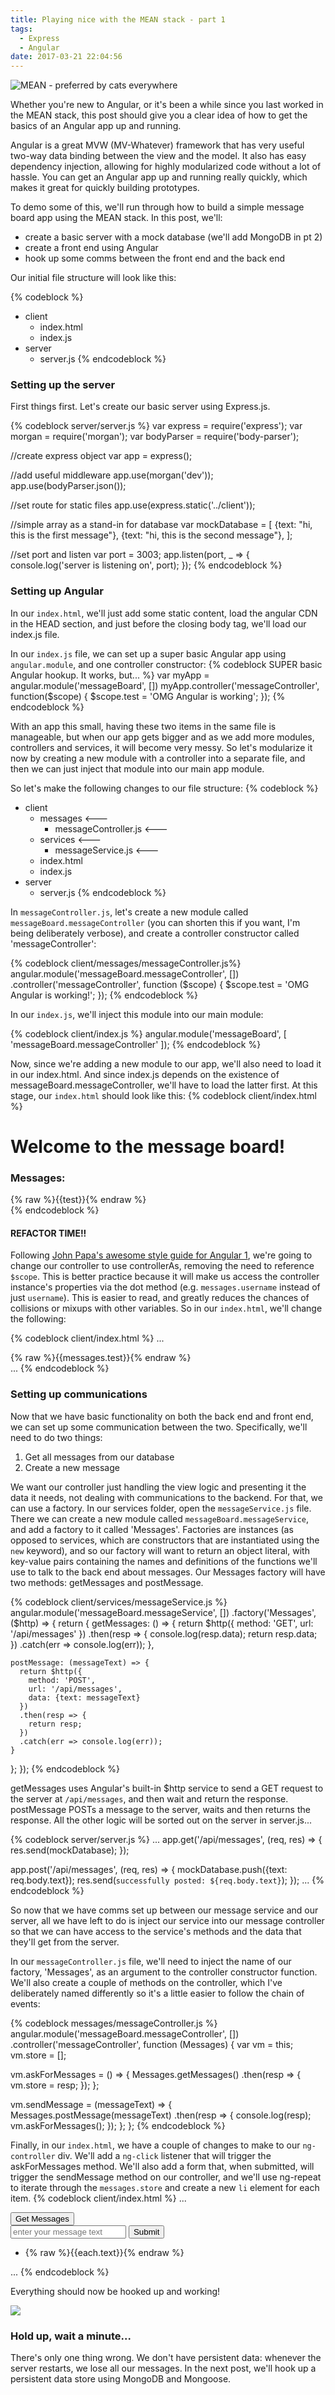 ```yaml
---
title: Playing nice with the MEAN stack - part 1
tags:
  - Express
  - Angular
date: 2017-03-21 22:04:56
---
```


![MEAN - preferred by cats everywhere](/images/2017/03/cat-pushes-cat-into-pool.gif)

Whether you're new to Angular, or it's been a while since you last worked in the MEAN stack, this post should give you a clear idea of how to get the basics of an Angular app up and running.
<!-- more -->
Angular is a great MVW (MV-Whatever) framework that has very useful two-way data binding between the view and the model. It also has easy dependency injection, allowing for highly modularized code without a lot of hassle. You can get an Angular app up and running really quickly, which makes it great for quickly building prototypes.

To demo some of this, we'll run through how to build a simple message board app using the MEAN stack.  In this post, we'll:
- create a basic server with a mock database (we'll add MongoDB in pt 2)
- create a front end using Angular
- hook up some comms between the front end and the back end

Our initial file structure will look like this:

{% codeblock %}
- client
  - index.html
  - index.js
- server
  - server.js
{% endcodeblock %}

<h3>Setting up the server</h3>

First things first. Let's create our basic server using Express.js.

{% codeblock server/server.js %}
var express = require('express');
var morgan = require('morgan');
var bodyParser = require('body-parser');

//create express object
var app = express();

//add useful middleware
app.use(morgan('dev'));
app.use(bodyParser.json());

//set route for static files
app.use(express.static('../client'));

//simple array as a stand-in for database
var mockDatabase = [
  {text: "hi, this is the first message"},
  {text: "hi, this is the second message"},
];

//set port and listen
var port = 3003;
app.listen(port, _ => {
  console.log('server is listening on', port);
});
{% endcodeblock %}

<h3>Setting up Angular</h3>

In our <code>index.html</code>, we'll just add some static content, load the angular CDN in the HEAD section, and just before the closing body tag, we'll load our index.js file.

In our <code>index.js</code> file, we can set up a super basic Angular app using <code>angular.module</code>, and one controller constructor:
{% codeblock SUPER basic Angular hookup. It works, but... %}
var myApp = angular.module('messageBoard', [])
myApp.controller('messageController', function($scope) {
  $scope.test = 'OMG Angular is working';
});
{% endcodeblock %}

With an app this small, having these two items in the same file is manageable, but when our app gets bigger and as we add more modules, controllers and services, it will become very messy. So let's modularize it now by creating a new module with a controller into a separate file, and then we can just inject that module into our main app module.

So let's make the following changes to our file structure:
{% codeblock %}
- client
  - messages               <---
    - messageController.js <---
  - services               <---
    - messageService.js    <---
  - index.html
  - index.js
- server
  - server.js
{% endcodeblock %}

In <code>messageController.js</code>, let's create a new module called <code>messageBoard.messageController</code> (you can shorten this if you want, I'm being deliberately verbose), and create a controller constructor called 'messageController':

{% codeblock client/messages/messageController.js%}
angular.module('messageBoard.messageController', [])
.controller('messageController', function ($scope) {
  $scope.test = 'OMG Angular is working!';
});
{% endcodeblock %}

In our <code>index.js</code>, we'll inject this module into our main module:

{% codeblock client/index.js %}
angular.module('messageBoard', [
  'messageBoard.messageController'
  ]);
{% endcodeblock %}

Now, since we're adding a new module to our app, we'll also need to load it in our index.html. And since index.js depends on the existence of messageBoard.messageController, we'll have to load the latter first. At this stage, our <code>index.html</code> should look like this:
{% codeblock client/index.html %}
<!DOCTYPE html>
<html>
  <head>
    <title>Message Board</title>
    <script src="https://cdnjs.cloudflare.com/ajax/libs/angular.js/1.6.1/angular.js"></script>
  </head>
  <body ng-app="messageBoard">
    <h1>Welcome to the message board!</h1>
    <h3>Messages:</h3>
    <div ng-controller="messageController">
      {% raw %}{{test}}{% endraw %}
    </div>
    <script src="./index.js"></script>
  </body>
</html>
{% endcodeblock %}

<h4>REFACTOR TIME!!</h4>

Following <a href="https://github.com/johnpapa/angular-styleguide/blob/master/a1/README.md">John Papa's awesome style guide for Angular 1</a>, we're going to change our controller to use controllerAs, removing the need to reference <code>$scope</code>. This is better practice because it will make us access the controller instance's properties via the dot method (e.g. <code>messages.username</code> instead of just <code>username</code>). This is easier to read, and greatly reduces the chances of collisions or mixups with other variables. So in our <code>index.html</code>, we'll change the following:

{% codeblock client/index.html %}
...
<div ng-controller="messageController as messages">
  {% raw %}{{messages.test}}{% endraw %}
</div>
...
{% endcodeblock %}


<h3>Setting up communications</h3>

Now that we have basic functionality on both the back end and front end, we can set up some communication between the two. Specifically, we'll need to do two things:
1. Get all messages from our database
2. Create a new message

We want our controller just handling the view logic and presenting it the data it needs, not dealing with communications to the backend. For that, we can use a factory. In our services folder, open the <code>messageService.js</code> file. There we can create a new module called <code>messageBoard.messageService</code>, and add a factory to it called 'Messages'. Factories are instances (as opposed to services, which are constructors that are instantiated using the <code>new</code> keyword), and so our factory will want to return an object literal, with key-value pairs containing the names and definitions of the functions we'll use to talk to the back end about messages. Our Messages factory will have two methods: getMessages and postMessage.

{% codeblock client/services/messageService.js %}
angular.module('messageBoard.messageService', [])
.factory('Messages', ($http) => {
  return {
    getMessages: () => {
      return $http({
        method: 'GET',
        url: '/api/messages'
      })
      .then(resp => {
        console.log(resp.data);
        return resp.data;
      })
      .catch(err => console.log(err));
    },

    postMessage: (messageText) => {
      return $http({
        method: 'POST',
        url: '/api/messages',
        data: {text: messageText}
      })
      .then(resp => {
        return resp;
      })
      .catch(err => console.log(err));
    }
  };
});
{% endcodeblock %}

getMessages uses Angular's built-in $http service to send a GET request to the server at <code>/api/messages</code>, and then wait and return the response. postMessage POSTs a message to the server, waits and then returns the response. All the other logic will be sorted out on the server in server.js...

{% codeblock server/server.js %}
...
app.get('/api/messages', (req, res) => {
  res.send(mockDatabase);
});

app.post('/api/messages', (req, res) => {
  mockDatabase.push({text: req.body.text});
  res.send(`successfully posted: ${req.body.text}`);
});
...
{% endcodeblock %}


So now that we have comms set up between our message service and our server, all we have left to do is inject our service into our message controller so that we can have access to the service's methods and the data that they'll get from the server.

In our <code>messageController.js</code> file, we'll need to inject the name of our factory, 'Messages', as an argument to the controller constructor function. We'll also create a couple of methods on the controller, which I've deliberately named differently so it's a little easier to follow the chain of events:

{% codeblock messages/messageController.js %}
angular.module('messageBoard.messageController', [])
.controller('messageController', function (Messages) {
  var vm = this;
  vm.store = [];

  vm.askForMessages = () => {
    Messages.getMessages()
    .then(resp => {
      vm.store = resp;
    });
  };

  vm.sendMessage = (messageText) => {
    Messages.postMessage(messageText)
    .then(resp => {
      console.log(resp);
      vm.askForMessages();
    });
  };
};
{% endcodeblock %}


Finally, in our <code>index.html</code>, we have a couple of changes to make to our <code>ng-controller</code> div. We'll add a <code>ng-click</code> listener that will trigger the askForMessages method. We'll also add a form that, when submitted, will trigger the sendMessage method on our controller, and we'll use ng-repeat to iterate through the <code>messages.store</code> and create a new <code>li</code> element for each item.
{% codeblock client/index.html %}
...
<div ng-controller="messageController as messages">
  <div>
    <button ng-click="messages.getMessages()">Get Messages</button>
  </div>
  <form ng-submit="messages.sendMessage(purpleUnicorn)">
    <input type="text" ng-model="purpleUnicorn" placeholder="enter your message text">
    <input type="submit" />
  </form>
  <ul>
    <li ng-repeat="each in messages.store">{% raw %}{{each.text}}{% endraw %}</li>
  </ul>
</div>
...
{% endcodeblock %}

Everything should now be hooked up and working!

![](/images/2017/03/messageBoard.gif)

<h3>Hold up, wait a minute...</h3>

There's only one thing wrong. We don't have persistent data: whenever the server restarts, we lose all our messages. In the next post, we'll hook up a persistent data store using MongoDB and Mongoose.


